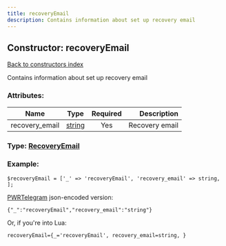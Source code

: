 ```yaml
---
title: recoveryEmail
description: Contains information about set up recovery email
---
```

## Constructor: recoveryEmail  
[Back to constructors index](index.md)



Contains information about set up recovery email

### Attributes:

| Name     |    Type       | Required | Description |
|----------|:-------------:|:--------:|------------:|
|recovery\_email|[string](../types/string.md) | Yes|Recovery email|



### Type: [RecoveryEmail](../types/RecoveryEmail.md)


### Example:

```
$recoveryEmail = ['_' => 'recoveryEmail', 'recovery_email' => string, ];
```  

[PWRTelegram](https://pwrtelegram.xyz) json-encoded version:

```
{"_":"recoveryEmail","recovery_email":"string"}
```


Or, if you're into Lua:  


```
recoveryEmail={_='recoveryEmail', recovery_email=string, }

```


